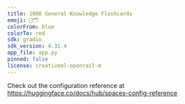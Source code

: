```yaml
---
title: 1000 General Knowledge Flashcards
emoji: 📇🗂️
colorFrom: blue
colorTo: red
sdk: gradio
sdk_version: 4.31.4
app_file: app.py
pinned: false
license: creativeml-openrail-m
---
```


Check out the configuration reference at https://huggingface.co/docs/hub/spaces-config-reference